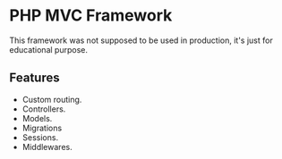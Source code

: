 # PHP MVC Framework

<p>This framework was not supposed to be used in production, it's just for educational purpose.</p>

## Features
- Custom routing.
- Controllers.
- Models.
- Migrations
- Sessions.
- Middlewares.


